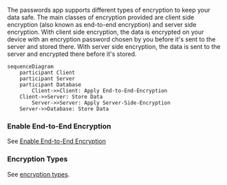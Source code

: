 The passwords app supports different types of encryption to keep your data safe.
The main classes of encryption provided are client side encryption (also known as end-to-end encryption) and server side encryption.
With client side encryption, the data is encrypted on your device with an encryption password chosen by you before it's sent to the server and stored there.
With server side encryption, the data is sent to the server and encrypted there before it's stored.

```mermaid
sequenceDiagram
    participant Client
    participant Server
    participant Database
        Client->>Client: Apply End-to-End-Encryption
    Client->>Server: Store Data
        Server->>Server: Apply Server-Side-Encryption
    Server->>Database: Store Data
```

### Enable End-to-End Encryption
See [Enable End-to-End Encryption](./Encryption/Enable-End-to-End-Encryption)

### Encryption Types
See [encryption types](./Encryption/Encryption-Types).